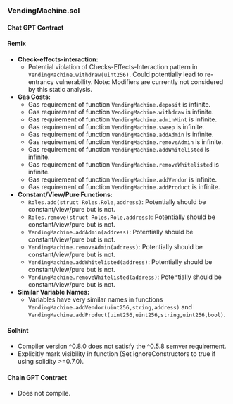 ### VendingMachine.sol

#### Chat GPT Contract

#### Remix
- **Check-effects-interaction:**
  - Potential violation of Checks-Effects-Interaction pattern in `VendingMachine.withdraw(uint256)`. Could potentially lead to re-entrancy vulnerability. Note: Modifiers are currently not considered by this static analysis.
- **Gas Costs:**
  - Gas requirement of function `VendingMachine.deposit` is infinite.
  - Gas requirement of function `VendingMachine.withdraw` is infinite.
  - Gas requirement of function `VendingMachine.adminMint` is infinite.
  - Gas requirement of function `VendingMachine.sweep` is infinite.
  - Gas requirement of function `VendingMachine.addAdmin` is infinite.
  - Gas requirement of function `VendingMachine.removeAdmin` is infinite.
  - Gas requirement of function `VendingMachine.addWhitelisted` is infinite.
  - Gas requirement of function `VendingMachine.removeWhitelisted` is infinite.
  - Gas requirement of function `VendingMachine.addVendor` is infinite.
  - Gas requirement of function `VendingMachine.addProduct` is infinite.
- **Constant/View/Pure Functions:**
  - `Roles.add(struct Roles.Role,address)`: Potentially should be constant/view/pure but is not.
  - `Roles.remove(struct Roles.Role,address)`: Potentially should be constant/view/pure but is not.
  - `VendingMachine.addAdmin(address)`: Potentially should be constant/view/pure but is not.
  - `VendingMachine.removeAdmin(address)`: Potentially should be constant/view/pure but is not.
  - `VendingMachine.addWhitelisted(address)`: Potentially should be constant/view/pure but is not.
  - `VendingMachine.removeWhitelisted(address)`: Potentially should be constant/view/pure but is not.
- **Similar Variable Names:**
  - Variables have very similar names in functions `VendingMachine.addVendor(uint256,string,address)` and `VendingMachine.addProduct(uint256,uint256,string,uint256,bool)`.

#### Solhint
- Compiler version ^0.8.0 does not satisfy the ^0.5.8 semver requirement.
- Explicitly mark visibility in function (Set ignoreConstructors to true if using solidity >=0.7.0).

#### Chain GPT Contract
- Does not compile.
